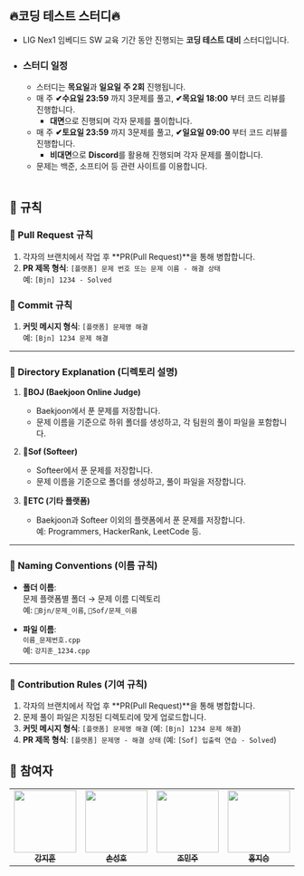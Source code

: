 ## 🔥코딩 테스트 스터디🔥
- LIG Nex1 임베디드 SW 교육 기간 동안 진행되는 **코딩 테스트 대비** 스터디입니다.
- ### 스터디 일정
  - 스터디는 **목요일**과 **일요일** **주 2회** 진행됩니다.
  - 매 주 **✔수요일 23:59** 까지 3문제를 풀고, **✔목요일 18:00** 부터 코드 리뷰를 진행합니다.
    - **대면**으로 진행되며 각자 문제를 풀이합니다.
  - 매 주 **✔토요일 23:59** 까지 3문제를 풀고, **✔일요일 09:00** 부터 코드 리뷰를 진행합니다.
    - **비대면**으로 **Discord**를 활용해 진행되며 각자 문제를 풀이합니다.
  - 문제는 백준, 소프티어 등 관련 사이트를 이용합니다. <br /> <br />
## 🔸 규칙
### 🔹 Pull Request 규칙
1. 각자의 브랜치에서 작업 후 **PR(Pull Request)**을 통해 병합합니다.
2. **PR 제목 형식**: `[플랫폼] 문제 번호 또는 문제 이름 - 해결 상태`  
   예: `[Bjn] 1234 - Solved`

### 🔹 Commit 규칙
1. **커밋 메시지 형식**: `[플랫폼] 문제명 해결`  
   예: `[Bjn] 1234 문제 해결`

---

### 🔸 Directory Explanation (디렉토리 설명)
1. **📂BOJ (Baekjoon Online Judge)**  
   - Baekjoon에서 푼 문제를 저장합니다.
   - 문제 이름을 기준으로 하위 폴더를 생성하고, 각 팀원의 풀이 파일을 포함합니다.

2. **📂Sof (Softeer)**  
   - Softeer에서 푼 문제를 저장합니다.
   - 문제 이름을 기준으로 폴더를 생성하고, 풀이 파일을 저장합니다.

3. **📂ETC (기타 플랫폼)**  
   - Baekjoon과 Softeer 이외의 플랫폼에서 푼 문제를 저장합니다.  
     예: Programmers, HackerRank, LeetCode 등.

---

### 🔹 Naming Conventions (이름 규칙)
- **폴더 이름**:  
  문제 플랫폼별 폴더 → 문제 이름 디렉토리  
  예: `📂Bjn/문제_이름`, `📂Sof/문제_이름`

- **파일 이름**:  
  `이름_문제번호.cpp`  
  예: `강지훈_1234.cpp`

---

### 🔸 Contribution Rules (기여 규칙)
1. 각자의 브랜치에서 작업 후 **PR(Pull Request)**을 통해 병합합니다.
2. 문제 풀이 파일은 지정된 디렉토리에 맞게 업로드합니다.
3. **커밋 메시지 형식**: `[플랫폼] 문제명 해결` (예: `[Bjn] 1234 문제 해결`)
4. **PR 제목 형식**: `[플랫폼] 문제명 - 해결 상태` (예: `[Sof] 입출력 연습 - Solved`)




## 🔸 참여자
<table>
  <tr>
    <td align="center">
      <a href="https://github.com/JhiWhoonKang">
        <img src="https://github.com/user-attachments/assets/430f95b9-ebce-4d9b-b118-ad4405272c8d" width="110px;" alt=""/><br />
        <sub><b>강지훈</b></sub></a><br />
    </td>
    <td align="center">
      <a href="https://github.com/JhiWhoonKang">
        <img src="_" width="110px;" alt=""/><br />
        <sub><b>손성호</b></sub></a><br />
    </td>
    <td align="center">
      <a href="https://github.com/JhiWhoonKang">
        <img src="_" width="110px;" alt=""/><br />
        <sub><b>조민주</b></sub></a><br />
    </td>
    <td align="center">
      <a href="https://github.com/JhiWhoonKang">
        <img src="_" width="110px;" alt=""/><br />
        <sub><b>홍지승</b></sub></a><br />
    </td>
  </tr>
</table>
